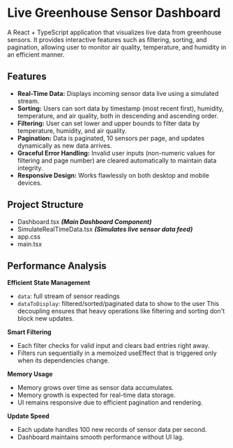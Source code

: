 # Live Greenhouse Sensor Dashboard

A React + TypeScript application that visualizes live data from greenhouse sensors. It provides interactive features such as filtering, sorting, and pagination, allowing user to monitor air quality, temperature, and humidity in an efficient manner.

## Features

-   **Real-Time Data:** Displays incoming sensor data live using a simulated stream.
-   **Sorting:** Users can sort data by timestamp (most recent first), humidity, temperature, and air quality, both in descending and ascending order.
-   **Filtering:** User can set lower and upper bounds to filter data by temperature, humidity, and air quality.
-   **Pagination:** Data is paginated, 10 sensors per page, and updates dynamically as new data arrives.
-   **Graceful Error Handling:** Invalid user inputs (non-numeric values for filtering and page number) are cleared automatically to maintain data integrity.
-   **Responsive Design:** Works flawlessly on both desktop and mobile devices.

## Project Structure

 - Dashboard.tsx **_(Main Dashboard Component)_**
 - SimulateRealTimeData.tsx **_(Simulates live sensor data feed)_**
 - app.css
 - main.tsx

## Performance Analysis

**Efficient State Management**

-   `data`: full stream of sensor readings
-   `dataToDisplay`: filtered/sorted/paginated data to show to the user
    This decoupling ensures that heavy operations like filtering and sorting don't block new updates.

**Smart Filtering**

-   Each filter checks for valid input and clears bad entries right away.
-   Filters run sequentially in a memoized useEffect that is triggered only when its dependencies change.

**Memory Usage**

-   Memory grows over time as sensor data accumulates.
-   Memory growth is expected for real-time data storage.
-   UI remains responsive due to efficient pagination and rendering.

**Update Speed**

-   Each update handles 100 new records of sensor data per second.
-   Dashboard maintains smooth performance without UI lag.
